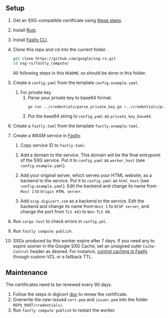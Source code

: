 <!--
Copyright 2021 Google LLC

Licensed under the Apache License, Version 2.0 (the "License");
you may not use this file except in compliance with the License.
You may obtain a copy of the License at

    https://www.apache.org/licenses/LICENSE-2.0

Unless required by applicable law or agreed to in writing, software
distributed under the License is distributed on an "AS IS" BASIS,
WITHOUT WARRANTIES OR CONDITIONS OF ANY KIND, either express or implied.
See the License for the specific language governing permissions and
limitations under the License.
-->

## Setup

1. Get an SXG-compatible certificate
   using [these steps](../../credentials/README.md#get-an-sxg_compatible-certificate).

1. Install [Rust](https://www.rust-lang.org/tools/install).

1. Install [Fastly CLI](https://github.com/fastly/cli).

1. Clone this repo and cd into the current folder.
   ```bash
   git clone https://github.com/google/sxg-rs.git
   cd sxg-rs/fastly_compute/
   ```
   All following steps in this `README.md` should be done in this folder.

1. Create a `config.yaml` from the template `config.example.yaml`.

   1. For private key
      1. Parse your private key to base64 format.
         ```bash
         go run ../credentials/parse_private_key.go <../credentials/privkey.pem
         ```
      1. Put the base64 string to `config.yaml` as `private_key_base64`.

1. Create a `fastly.toml` from the template `fastly.example.toml`.

1. Create a WASM service in [Fastly](https://manage.fastly.com/).

   1. Copy service ID to `fastly.toml`.

   <!--TODO: Use CLI to add domains and backends-->
   1. Add a domain to the service.
      This domain will be the final entrypoint of the SXG service.
      Put it to `config.yaml` as `worker_host` (see `config.example.yaml`).

   1. Add your original server, which serves your HTML website,
      as a backend to the service.
      Put it to `config.yaml` as `html_host` (see `config.example.yaml`).
      Edit the backend and change its name from `Host 1` to `Origin HTML server`.

   1. Add `ocsp.digicert.com` as a backend to the service.
      Edit the backend and change its name from `Host 1` to `OCSP server`,
      and change the port from `TLS 443` to `Non-TLS 80`.

1. Run `cargo test` to check errors in `config.yml`.

1. Run `fastly compute publish`.

1. SXGs produced by this worker expire after 7 days. If you need any to expire
   sooner in the Google SXG Cache, set an unsigned outer `Cache-Control` header as
   desired. For instance, [control caching in
   Fastly](https://docs.fastly.com/en/guides/controlling-caching) through
   custom VCL or a fallback TTL.

## Maintenance

The certificates need to be renewed every 90 days.

1. Follow the steps in digicert
   [doc](https://docs.digicert.com/manage-certificates/renew-ssltls-certificate/) to renew the certificate.
1. Overwrite the new-issued `cert.pem` and `issuer.pem` into the folder
   `REPO_ROOT/credentials/`.
1. Run `fastly compute publish` to restart the worker.
